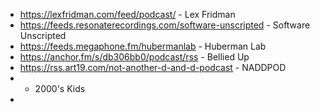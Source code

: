 - https://lexfridman.com/feed/podcast/ - Lex Fridman
- https://feeds.resonaterecordings.com/software-unscripted - Software Unscripted
- https://feeds.megaphone.fm/hubermanlab - Huberman Lab
- https://anchor.fm/s/db306bb0/podcast/rss - Bellied Up
- https://rss.art19.com/not-another-d-and-d-podcast - NADDPOD
-  - 2000's Kids
- 